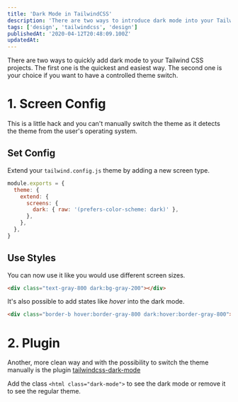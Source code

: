 ```yaml
---
title: 'Dark Mode in TailwindCSS'
description: 'There are two ways to introduce dark mode into your TailwindCSS projects.'
tags: ['design', 'tailwindcss', 'design']
publishedAt: '2020-04-12T20:48:09.100Z'
updatedAt:
---
```


There are two ways to quickly add dark mode to your Tailwind CSS projects.
The first one is the quickest and easiest way. The second one is your choice if you want to have a controlled theme switch.

# 1. Screen Config

This is a little hack and you can't manually switch the theme as it detects the theme from the user's operating system.

## Set Config

Extend your `tailwind.config.js` theme by adding a new screen type.

```js
module.exports = {
  theme: {
    extend: {
      screens: {
        dark: { raw: '(prefers-color-scheme: dark)' },
      },
    },
  },
}
```

## Use Styles

You can now use it like you would use different screen sizes.

```html
<div class="text-gray-800 dark:bg-gray-200"></div>
```

It's also possible to add states like _hover_ into the dark mode.

```html
<div class="border-b hover:border-gray-800 dark:hover:border-gray-800"></div>
```

# 2. Plugin

Another, more clean way and with the possibility to switch the theme manually is the plugin [tailwindcss-dark-mode](https://github.com/ChanceArthur/tailwindcss-dark-mode)

Add the class `<html class="dark-mode">` to see the dark mode or remove it to see the regular theme.

